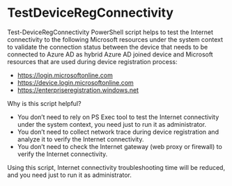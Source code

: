 # TestDeviceRegConnectivity
Test-DeviceRegConnectivity PowerShell script helps to test the Internet connectivity to the following Microsoft resources under the system context to validate the connection status between the device that needs to be connected to Azure AD as hybrid Azure AD joined device and Microsoft resources that are used during device registration process:

  - https://login.microsoftonline.com
  - https://device.login.microsoftonline.com
  - https://enterpriseregistration.windows.net
 
 

Why is this script helpful?
  - You don’t need to rely on PS Exec tool to test the Internet connectivity under the system context, you need just to run it as administrator.
  - You don’t need to collect network trace during device registration and analyze it to verify the Internet connectivity.
  - You don’t need to check the Internet gateway (web proxy or firewall) to verify the Internet connectivity.


Using this script, Internet connectivity troubleshooting time will be reduced, and you need just to run it as administrator.
